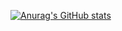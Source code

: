 [![Anurag's GitHub stats](https://github-readme-stats.vercel.app/api?username=nriss)](https://github.com/nriss/github-readme-stats)

